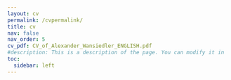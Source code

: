 ```yaml
---
layout: cv
permalink: /cvpermalink/
title: cv
nav: false
nav_order: 5
cv_pdf: CV_of_Alexander_Wansiedler_ENGLISH.pdf
#description: This is a description of the page. You can modify it in '_pages/cv.md'. You can also change or remove the top pdf download button.
toc:
  sidebar: left
---
```

